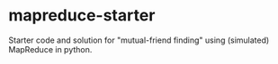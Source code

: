 # mapreduce-starter
Starter code and solution for "mutual-friend finding" using (simulated) MapReduce in python.
